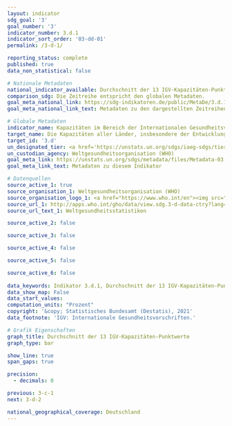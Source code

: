 ```yaml
---
layout: indicator    
sdg_goal: '3'    
goal_number: '3'    
indicator_number: 3.d.1    
indicator_sort_order: '03-dd-01'    
permalink: /3-d-1/    

reporting_status: complete    
published: true    
data_non_statistical: false    

# Nationale Metadaten    
national_indicator_available: Durchschnitt der 13 IGV-Kapazitäten-Punktwerte    
comparison_sdg: Die Zeitreihe entspricht den globalen Metadaten.    
goal_meta_national_link: https://sdg-indikatoren.de/public/MetaDe/3.d.1.pdf    
goal_meta_national_link_text: Metadaten zu den dargestellten Zeitreihen    

# Globale Metadaten    
indicator_name: Kapazitäten im Bereich der Internationalen Gesundheitsvorschriften (IGV) und der Gesundheitsnotfallvorsorge    
target_name: Die Kapazitäten aller Länder, insbesondere der Entwicklungsländer, in den Bereichen Frühwarnung, Risikominderung und Management nationaler und globaler Gesundheitsrisiken stärken    
target_id: '3.d'    
un_designated_tier: <a href='https://unstats.un.org/sdgs/iaeg-sdgs/tier-classification/' title='Klicken Sie hier um weitere Informationen zur UN-Tier-Klassifikation zu erhalten.'  target='_blank'>Tier I</a>    
un_custodian_agency: Weltgesundheitsorganisation (WHO)    
goal_meta_link: https://unstats.un.org/sdgs/metadata/files/Metadata-03-0D-01.pdf    
goal_meta_link_text: Metadaten zu diesem Indikator        

# Datenquellen
source_active_1: true
source_organisation_1: Weltgesundheitsorganisation (WHO)
source_organisation_logo_1: <a href="https://www.who.int/en"><img src="https://g205sdgs.github.io/sdg-indicators/public/OrgImgDe/who.png" alt="Logo who" style="height:60px; width:148px"/></a>
source_url_1: http://apps.who.int/gho/data/view.sdg.3-d-data-ctry?lang=en
source_url_text_1: Weltgesundheitsstatistiken

source_active_2: false

source_active_3: false

source_active_4: false

source_active_5: false

source_active_6: false
    
data_keywords: Indikator 3.d.1, Durchschnitt der 13 IGV-Kapazitäten-Punktwerte, Weltgesundheitsorganisation (WHO)    
data_show_map: False    
data_start_values:     
computation_units: "Prozent"    
copyright: '&copy; Statistisches Bundesamt (Destatis), 2021'    
data_footnote: 'IGV: Internationale Gesundheitsvorschriften.'    

# Grafik Eigenschaften    
graph_title: Durchschnitt der 13 IGV-Kapazitäten-Punktwerte    
graph_type: bar    

show_line: true
span_gaps: true

precision:
  - decimals: 0    

previous: 3-c-1    
next: 3-d-2    

national_geographical_coverage: Deutschland    
---
```


<span></span>